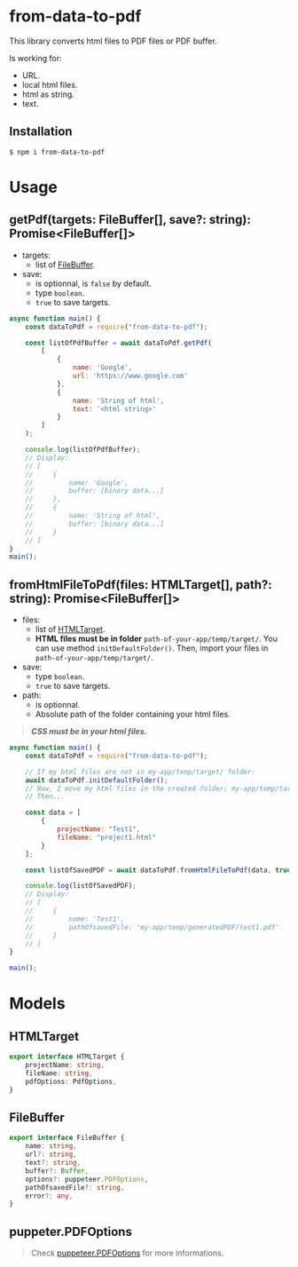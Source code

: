 # from-data-to-pdf
This library converts html files to PDF files or PDF buffer.

Is working for:
-   URL.
-   local html files.
-   html as string.
-   text.

## Installation
```$ npm i from-data-to-pdf```

# Usage

## getPdf(targets: FileBuffer[], save?: string): Promise<FileBuffer[]>
-   targets:
    * list of [FileBuffer](#FileBuffer).
-   save:
    * is optionnal, is `false` by default.
    * type `boolean`.
    * `true` to save targets.

```js
async function main() {
    const dataToPdf = require("from-data-to-pdf");

    const listOfPdfBuffer = await dataToPdf.getPdf(
        [
            {
                name: 'Google',
                url: 'https://www.google.com'
            },
            {
                name: 'String of html',
                text: '<html string>'
            }
        ]
    );

    console.log(listOfPdfBuffer);
    // Display:
    // [
    //     {
    //         name: 'Google',
    //         buffer: [binary data...]
    //     },
    //     {
    //         name: 'String of html',
    //         buffer: [binary data...]
    //     }
    // ]
}
main();
```

## fromHtmlFileToPdf(files: HTMLTarget[], path?: string): Promise<FileBuffer[]>
-   files:
    * list of [HTMLTarget](#HTMLTarget).
    * **HTML files must be in folder** `path-of-your-app/temp/target/`. 
      You can use method `initDefaultFolder()`. Then, import your files in `path-of-your-app/temp/target/`.
-   save:
    * type `boolean`.
    * `true` to save targets.
-   path: 
    * is optionnal.
    * Absolute path of the folder containing your html files.

> ***CSS must be in your html files.***

```js
async function main() {
    const dataToPdf = require("from-data-to-pdf");

    // If my html files are not in my-app/temp/target/ folder:
    await dataToPdf.initDefaultFolder();
    // Now, I move my html files in the created folder: my-app/temp/target/project1.html
    // Then...

    const data = [
        {
            projectName: "Test1",
            fileName: "project1.html"
        }
    ];

    const listOfSavedPDF = await dataToPdf.fromHtmlFileToPdf(data, true);

    console.log(listOfSavedPDF);
    // Display:
    // [
    //     {
    //         name: 'Test1',
    //         pathOfsavedFile: 'my-app/temp/generatedPDF/test1.pdf'
    //     }
    // ]
}

main();
```

# Models

## HTMLTarget
```ts
export interface HTMLTarget {
    projectName: string,
    fileName: string,
    pdfOptions: PdfOptions,
}
``` 

## FileBuffer
```ts
export interface FileBuffer {
    name: string,
    url?: string,
    text?: string,
    buffer?: Buffer,
    options?: puppeteer.PDFOptions,
    pathOfsavedFile?: string,
    error?: any,
}
``` 

## puppeter.PDFOptions

> Check [puppeteer.PDFOptions](https://pptr.dev/#?product=Puppeteer&version=v8.0.0&show=api-pagepdfoptions) for more informations.
